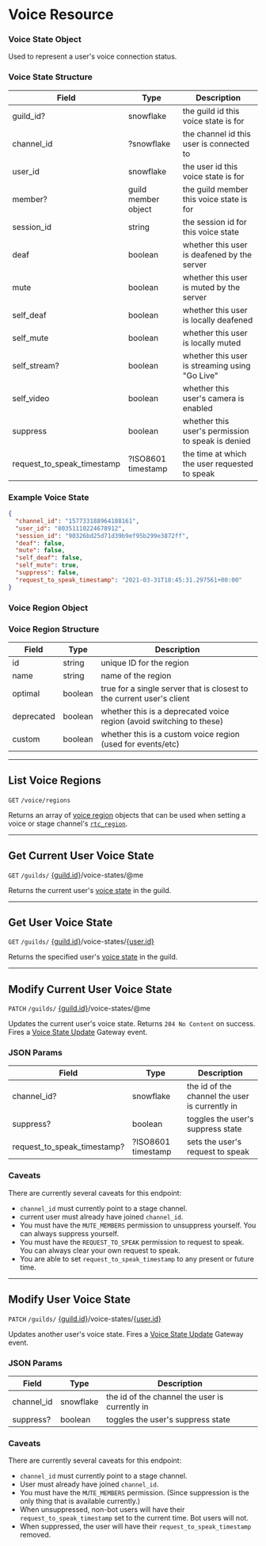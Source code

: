 # Voice Resource


### Voice State Object

Used to represent a user's voice connection status.


### Voice State Structure

Field | Type | Description
--- | --- | ---
guild_id? | snowflake | the guild id this voice state is for
channel_id | ?snowflake | the channel id this user is connected to
user_id | snowflake | the user id this voice state is for
member? | guild member object | the guild member this voice state is for
session_id | string | the session id for this voice state
deaf | boolean | whether this user is deafened by the server
mute | boolean | whether this user is muted by the server
self_deaf | boolean | whether this user is locally deafened
self_mute | boolean | whether this user is locally muted
self_stream? | boolean | whether this user is streaming using "Go Live"
self_video | boolean | whether this user's camera is enabled
suppress | boolean | whether this user's permission to speak is denied
request_to_speak_timestamp | ?ISO8601 timestamp | the time at which the user requested to speak


### Example Voice State
```json
{
  "channel_id": "157733188964188161",
  "user_id": "80351110224678912",
  "session_id": "90326bd25d71d39b9ef95b299e3872ff",
  "deaf": false,
  "mute": false,
  "self_deaf": false,
  "self_mute": true,
  "suppress": false,
  "request_to_speak_timestamp": "2021-03-31T18:45:31.297561+00:00"
}
```


### Voice Region Object


### Voice Region Structure

Field | Type | Description
--- | --- | ---
id | string | unique ID for the region
name | string | name of the region
optimal | boolean | true for a single server that is closest to the current user's client
deprecated | boolean | whether this is a deprecated voice region (avoid switching to these)
custom | boolean | whether this is a custom voice region (used for events/etc)



---

## List Voice Regions

`GET` `/voice/regions`

Returns an array of [voice region](/docs/resources/voice#voice-region-object) objects that can be used when setting a voice or stage channel's [`rtc_region`](/docs/resources/channel#channel-object-channel-structure).



---

## Get Current User Voice State

`GET` `/guilds/` [{guild.id}](/docs/resources/guild#guild-object)/voice-states/@me

Returns the current user's [voice state](/docs/resources/voice#voice-state-object) in the guild.



---

## Get User Voice State

`GET` `/guilds/` [{guild.id}](/docs/resources/guild#guild-object)/voice-states/[{user.id}](/docs/resources/user#user-object)

Returns the specified user's [voice state](/docs/resources/voice#voice-state-object) in the guild.



---

## Modify Current User Voice State

`PATCH` `/guilds/` [{guild.id}](/docs/resources/guild#guild-object)/voice-states/@me

Updates the current user's voice state. Returns `204 No Content` on success. Fires a [Voice State Update](/docs/events/gateway-events#voice-state-update) Gateway event.


### JSON Params

Field | Type | Description
--- | --- | ---
channel_id? | snowflake | the id of the channel the user is currently in
suppress? | boolean | toggles the user's suppress state
request_to_speak_timestamp? | ?ISO8601 timestamp | sets the user's request to speak


### Caveats

There are currently several caveats for this endpoint:

-   `channel_id` must currently point to a stage channel.
-   current user must already have joined `channel_id`.
-   You must have the `MUTE_MEMBERS` permission to unsuppress yourself. You can always suppress yourself.
-   You must have the `REQUEST_TO_SPEAK` permission to request to speak. You can always clear your own request to speak.
-   You are able to set `request_to_speak_timestamp` to any present or future time.



---

## Modify User Voice State

`PATCH` `/guilds/` [{guild.id}](/docs/resources/guild#guild-object)/voice-states/[{user.id}](/docs/resources/user#user-object)

Updates another user's voice state. Fires a [Voice State Update](/docs/events/gateway-events#voice-state-update) Gateway event.


### JSON Params

Field | Type | Description
--- | --- | ---
channel_id | snowflake | the id of the channel the user is currently in
suppress? | boolean | toggles the user's suppress state


### Caveats

There are currently several caveats for this endpoint:

-   `channel_id` must currently point to a stage channel.
-   User must already have joined `channel_id`.
-   You must have the `MUTE_MEMBERS` permission. (Since suppression is the only thing that is available currently.)
-   When unsuppressed, non-bot users will have their `request_to_speak_timestamp` set to the current time. Bot users will not.
-   When suppressed, the user will have their `request_to_speak_timestamp` removed.